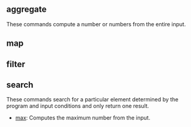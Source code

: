 
aggregate
---------

These commands compute a number or numbers from the entire input.


map
---


filter
------


search
------

These commands search for a particular element determined by the program and input conditions and only return one result.

- [max][max]: Computes the maximum number from the input.













[max]: https://github.com/jprichardson/datafun/blob/master/docs/search/max.md